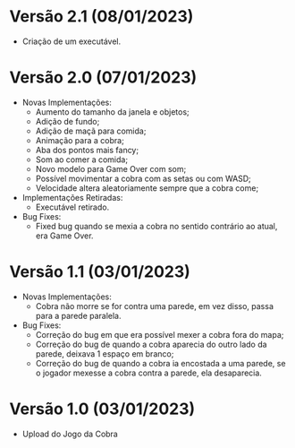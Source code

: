 # Versão 2.1 (08/01/2023)
  - Criação de um executável.

# Versão 2.0 (07/01/2023)
- Novas Implementações:
  - Aumento do tamanho da janela e objetos;
  - Adição de fundo;
  - Adição de maçã para comida;
  - Animação para a cobra;
  - Aba dos pontos mais fancy;
  - Som ao comer a comida;
  - Novo modelo para Game Over com som;
  - Possível movimentar a cobra com as setas ou com WASD;
  - Velocidade altera aleatoriamente sempre que a cobra come;
- Implementações Retiradas:
  - Executável retirado.
- Bug Fixes:
  - Fixed bug quando se mexia a cobra no sentido contrário ao atual, era Game Over.

# Versão 1.1 (03/01/2023)
- Novas Implementações:
  - Cobra não morre se for contra uma parede, em vez disso, passa para a parede paralela.
- Bug Fixes:
  - Correção do bug em que era possível mexer a cobra fora do mapa;
  - Correção do bug de quando a cobra aparecia do outro lado da parede, deixava 1 espaço em branco;
  - Correção do bug de quando a cobra ia encostada a uma parede, se o jogador mexesse a cobra contra a parede, ela desaparecia.

# Versão 1.0 (03/01/2023)
- Upload do Jogo da Cobra